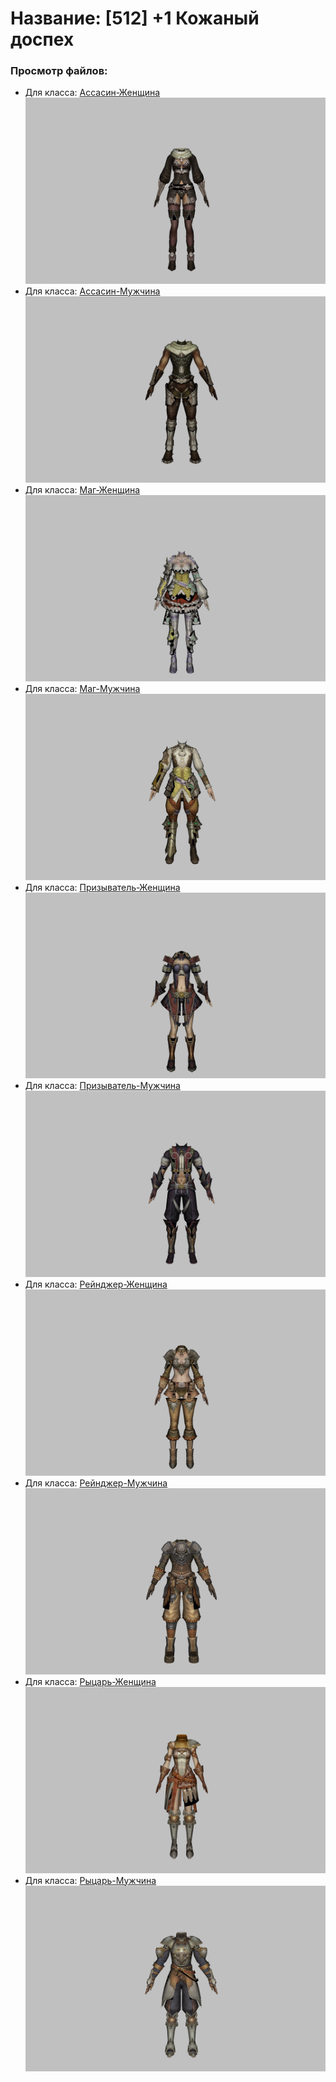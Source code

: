 # Название: [512] +1 Кожаный доспех

### Просмотр файлов:
- Для класса: [Ассасин-Женщина](Ассасин-Женщина)
![p070000.png](Ассасин-Женщина/p070000.png)
- Для класса: [Ассасин-Мужчина](Ассасин-Мужчина)
![p060000.png](Ассасин-Мужчина/p060000.png)
- Для класса: [Маг-Женщина](Маг-Женщина)
![p050001.png](Маг-Женщина/p050001.png)
- Для класса: [Маг-Мужчина](Маг-Мужчина)
![p040001.png](Маг-Мужчина/p040001.png)
- Для класса: [Призыватель-Женщина](Призыватель-Женщина)
![p090003.png](Призыватель-Женщина/p090003.png)
- Для класса: [Призыватель-Мужчина](Призыватель-Мужчина)
![p080003.png](Призыватель-Мужчина/p080003.png)
- Для класса: [Рейнджер-Женщина](Рейнджер-Женщина)
![p030001.png](Рейнджер-Женщина/p030001.png)
- Для класса: [Рейнджер-Мужчина](Рейнджер-Мужчина)
![p020001.png](Рейнджер-Мужчина/p020001.png)
- Для класса: [Рыцарь-Женщина](Рыцарь-Женщина)
![p010001.png](Рыцарь-Женщина/p010001.png)
- Для класса: [Рыцарь-Мужчина](Рыцарь-Мужчина)
![p000001.png](Рыцарь-Мужчина/p000001.png)
